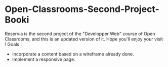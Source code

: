 # Open-Classrooms-Second-Project-Booki
Reservia is the second project of the "Developper Web" course of Open Classrooms, and this is an updated version of it. Hope you'll enjoy your visit !
Goals :
- Incorporate a content based on a wireframe already done.
- Implement a responsive page.
